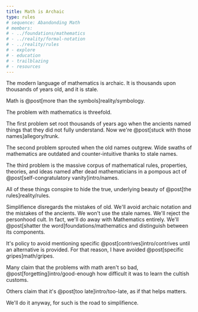 ```yaml
---
title: Math is Archaic
type: rules
# sequence: Abandonding Math
# members:
# - ../foundations/mathematics
# - ../reality/formal-notation
# - ../reality/rules
# - explore
# - education
# - trailblazing
# - resources
---
```

The modern <span class="info" markdown="inline">language</span> of mathematics is archaic. It is thousands upon thousands of years old, and it is stale.

<aside class="info" markdown="block">
Math is @post[more than the symbols]reality/symbology.
</aside>

The problem with mathematics is threefold.

The first problem set root thousands of years ago when the ancients named things that they did not fully understand. Now we're @post[stuck with those names]allegory/trunk.

The second problem sprouted when the old names outgrew. Wide swaths of mathematics are outdated and counter-intuitive thanks to stale names.

The third problem is the massive corpus of mathematical rules, properties, theories, and ideas named after dead mathematicians in a pompous act of @post[self-congratulatory vanity]intro/names.

All of these things conspire to hide the true, underlying beauty of @post[the rules]reality/rules.

Simplifience disregards the mistakes of old. We'll avoid archaic notation and the mistakes of the ancients. We won't use the stale names. We'll reject the personhood cult. In fact, we'll do away with Mathematics entirely. We'll @post[shatter the word]foundations/mathematics and distinguish between its components.

<aside class="caution" markdown="block">
It's policy to avoid mentioning specific @post[contrives]intro/contrives until an alternative is provided. For that reason, I have avoided @post[specific gripes]math/gripes.
</aside>

Many claim that the problems with math aren't so bad, @post[forgetting]intro/good-enough how difficult it was to learn the cultish customs.

Others claim that it's @post[too late]intro/too-late, as if that helps matters.

We'll do it anyway, for such is the road to simplifience.
